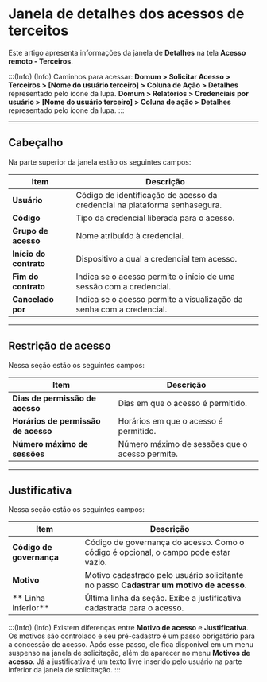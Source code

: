 # Janela de detalhes dos acessos de terceitos

Este artigo apresenta informações da janela de **Detalhes** na tela **Acesso remoto - Terceiros**.

:::(Info) (Info)
Caminhos para acessar: 
**Domum > Solicitar Acesso > Terceiros > [Nome do usuário terceiro] > Coluna de Ação > Detalhes** representado pelo ícone da lupa.
**Domum > Relatórios > Credenciais por usuário > [Nome do usuário terceiro] > Coluna de ação > Detalhes** representado pelo ícone da lupa.
:::

---
## Cabeçalho
Na parte superior da janela estão os seguintes campos:


| Item | Descrição |
| --- | --- |
| **Usuário** | Código de identificação de acesso da credencial na plataforma senhasegura. |
| **Código** | Tipo da credencial liberada para o acesso. |
| **Grupo de acesso** | Nome atribuído à credencial. |
| **Início do contrato** | Dispositivo a qual a credencial tem acesso. |
| **Fim do contrato** | Indica se o acesso permite o início de uma sessão com a credencial. |
| **Cancelado por** | Indica se o acesso permite a visualização da senha com a credencial. |

---
## Restrição de acesso
Nessa seção estão os seguintes campos:


| Item | Descrição |
| --- | --- |
| **Dias de permissão de acesso** | Dias em que o acesso é permitido. |
| **Horários de permissão de acesso** | Horários em que o acesso é permitido. |
| **Número máximo de sessões** | Número máximo de sessões que o acesso permite. |

----
## Justificativa
Nessa seção estão os seguintes campos:


| Item | Descrição |
| --- | --- |
| **Código de governança** | Código de governança do acesso. Como o código é opcional, o campo pode estar vazio. |
| **Motivo** | Motivo cadastrado pelo usuário solicitante no passo **Cadastrar um motivo de acesso**. |
|** Linha inferior** | Última linha da seção. Exibe a justificativa cadastrada para o acesso. |

:::(Info) (Info)
Existem diferenças entre **Motivo de acesso** e **Justificativa**. Os motivos são controlado e seu pré-cadastro é um passo obrigatório para a concessão de acesso. Após esse passo, ele fica disponível em um menu suspenso na janela de solicitação, além de aparecer no menu **Motivos de acesso**. 
Já a justificativa é um texto livre inserido pelo usuário na parte inferior da janela de solicitação.
:::

